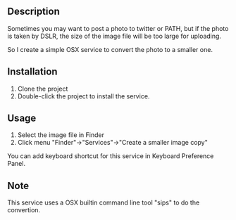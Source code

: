 Description
-----

Sometimes you may want to post a photo to twitter or PATH, but if the photo is taken by DSLR, the size of the image file will be too large for uploading. 

So I create a simple OSX service to convert the photo to a smaller one.

Installation
----
1. Clone the project
2. Double-click the project to install the service.

Usage
----
1. Select the image file in Finder
2. Click menu "Finder"->"Services"->"Create a smaller image copy"

You can add keyboard shortcut for this service in Keyboard Preference Panel.

Note
----
This service uses a OSX builtin command line tool "sips" to do the convertion.